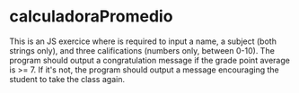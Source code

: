 # calculadoraPromedio
This is an JS exercice where is required to input a name, a subject (both strings only), and three califications (numbers only, between 0-10). The program should output a congratulation message if the grade point average is >= 7. If it's not, the program should output a message encouraging the student to take the class again.
